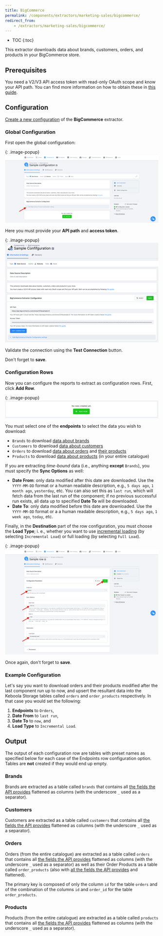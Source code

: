 ```yaml
---
title: BigCommerce
permalink: /components/extractors/marketing-sales/bigcommerce/
redirect_from:
    - /extractors/marketing-sales/bigcommerce/
---
```


* TOC
{:toc}

This extractor downloads data about brands, customers, orders, and products in your BigCommerce store.

## Prerequisites
You need a V2/V3 API access token with read-only OAuth scope and know your API path. You can find more information on how to obtain these in [this guide](https://support.bigcommerce.com/s/article/Store-API-Accounts?language=en_US#creating).

## Configuration
[Create a new configuration](/components/#creating-component-configuration) of the **BigCommerce** extractor.

### Global Configuration

First open the global configuration:

{: .image-popup}
![Global Configuration opening](/components/extractors/marketing-sales/bigcommerce/global_config_collapsed.png)

Here you must provide your **API path** and **access token**.

{: .image-popup}
![API Path and Access Token entry](/components/extractors/marketing-sales/bigcommerce/global_config.png)

Validate the connection using the **Test Connection** button.

Don't forget to **save**.

### Configuration Rows
Now you can configure the reports to extract as configuration rows. First, click **Add Row**.

{: .image-popup}
![Add Row](/components/extractors/marketing-sales/bigcommerce/add_row.png)

You must select one of the **endpoints** to select the data you wish to download:
- `Brands` to download [data about brands](https://developer.bigcommerce.com/api-reference/c2610608c20c8-get-all-brands#response-body)
- `Customers` to download [data about customers](https://developer.bigcommerce.com/api-reference/761ec193054b6-get-all-customers#response-body)
- `Orders` to download [data about orders](https://developer.bigcommerce.com/api-reference/82f91b58d0c98-get-all-orders#response-body) and [their products](https://developer.bigcommerce.com/api-reference/3b4dfef625708-list-order-products#response-body)
- `Products` to download [data about products](https://developer.bigcommerce.com/api-reference/4101d472a814d-get-all-products#response-body) (in your entire catalogue)

If you are extracting *time-bound* data (i.e., anything **except** `Brands`), you must specify the **Sync Options** as well:
- **Date From**: only data modified after this date are downloaded. Use the `YYYY-MM-DD` format or a human readable description, e.g., `5 days ago`, `1 month ago`, `yesterday`, etc. You can also set this as `last run`, which will fetch data from the last run of the component; if no previous successful run exists, all data up to specified **Date To** will be downloaded.
- **Date To**: only data modified before this date are downloaded. Use the `YYYY-MM-DD` format or a a human readable description, e.g., `5 days ago`, `1 week ago`, `today`, etc.

Finally, in the **Destination** part of the row configuration, you must choose the **Load Type**; i. e., whether you want to use [incremental loading](/storage/tables/#incremental-loading) (by selecting `Incremental Load`) or full loading (by selecting `Full Load`).

{: .image-popup}
![Row configuration entry](/components/extractors/marketing-sales/bigcommerce/row_config.png)

Once again, don't forget to **save**.

### Example Configuration

Let's say you want to download orders and their products modified after the last component run up to now, and upsert the resultant data into the Keboola Storage tables called `orders` and `order_products` respectively. In that case you would set the following:
1. **Endpoints** to `Orders`,
2. **Date From** to `last run`,
3. **Date To** to `now`, and
4. **Load Type** to `Incremental Load`.

## Output
The output of each configuration row are tables with preset names as specified below for each case of the Endpoints row configuration option. Tables are **not** created if they would end up empty.

<!-- List of tables, foreign keys, schema. -->
### Brands
Brands are extracted as a table called `brands` that contains all [the fields the API provides](https://developer.bigcommerce.com/api-reference/c2610608c20c8-get-all-brands#response-body) flattened as columns (with the underscore `_` used as a separator).

<!-- The primary key is composed of only the column `id`. -->

### Customers
Customers are extracted as a table called `customers` that contains all [the fields the API provides](https://developer.bigcommerce.com/api-reference/761ec193054b6-get-all-customers#response-body) flattened as columns (with the underscore `_` used as a separator).

<!-- The primary key is composed of only the column `id`. -->

### Orders
Orders (from the entire catalogue) are extracted as a table called `orders` that contains all [the fields the API provides](https://developer.bigcommerce.com/api-reference/82f91b58d0c98-get-all-orders#response-body) flattened as columns (with the underscore `_` used as a separator) as well as their Order Products as a table called `order_products` (also with [all the fields the API provides](https://developer.bigcommerce.com/api-reference/3b4dfef625708-list-order-products#response-body) and flattened).

The primary key is composed of only the column `id` for the table `orders` and of the combination of the columns `id` and `order_id` for the table `order_products`.

### Products
Products (from the entire catalogue) are extracted as a table called `products` that contains all [the fields the API provides](https://developer.bigcommerce.com/api-reference/4101d472a814d-get-all-products#response-body) flattened as columns (with the underscore `_` used as a separator).

<!-- The primary key is composed of only the column `id`. -->
